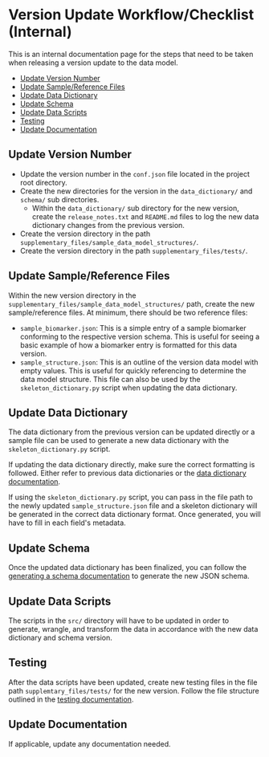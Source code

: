 # Version Update Workflow/Checklist (Internal)

This is an internal documentation page for the steps that need to be taken when releasing a version update to the data model. 

- [Update Version Number](#update-version-number)
- [Update Sample/Reference Files](#update-samplereference-files)
- [Update Data Dictionary](#update-data-dictionary)
- [Update Schema](#update-schema)
- [Update Data Scripts](#update-data-scripts)
- [Testing](#testing)
- [Update Documentation](#update-documentation)

## Update Version Number

- Update the version number in the `conf.json` file located in the project root directory. 
- Create the new directories for the version in the `data_dictionary/` and `schema/` sub directories. 
    - Within the `data_dictionary/` sub directory for the new version, create the `release_notes.txt` and `README.md` files to log the new data dictionary changes from the previous version. 
- Create the version directory in the path `supplementary_files/sample_data_model_structures/`. 
- Create the version directory in the path `supplementary_files/tests/`.

## Update Sample/Reference Files

Within the new version directory in the `supplementary_files/sample_data_model_structures/` path, create the new sample/reference files. At minimum, there should be two reference files: 

- `sample_biomarker.json`: This is a simple entry of a sample biomarker conforming to the respective version schema. This is useful for seeing a basic example of how a biomarker entry is formatted for this data version. 
- `sample_structure.json`: This is an outline of the version data model with empty values. This is useful for quickly referencing to determine the data model structure. This file can also be used by the `skeleton_dictionary.py` script when updating the data dictionary. 

## Update Data Dictionary 

The data dictionary from the previous version can be updated directly or a sample file can be used to generate a new data dictionary with the `skeleton_dictionary.py` script. 

If updating the data dictionary directly, make sure the correct formatting is followed. Either refer to previous data dictionaries or the [data dictionary documentation](../../data_dictionary/README.md). 

If using the `skeleton_dictionary.py` script, you can pass in the file path to the newly updated `sample_structure.json` file and a skeleton dictionary will be generated in the correct data dictionary format. Once generated, you will have to fill in each field's metadata. 

## Update Schema 

Once the updated data dictionary has been finalized, you can follow the [generating a schema documentation](https://github.com/biomarker-ontology/biomarker-partnership/blob/updated_documentation/data_dictionary/README.md#generating-a-schema) to generate the new JSON schema. 

## Update Data Scripts 

The scripts in the `src/` directory will have to be updated in order to generate, wrangle, and transform the data in accordance with the new data dictionary and schema version. 

## Testing 

After the data scripts have been updated, create new testing files in the file path `supplemtary_files/tests/` for the new version. Follow the file structure outlined in the [testing documentation](../tests/README.md).

## Update Documentation 

If applicable, update any documentation needed. 
